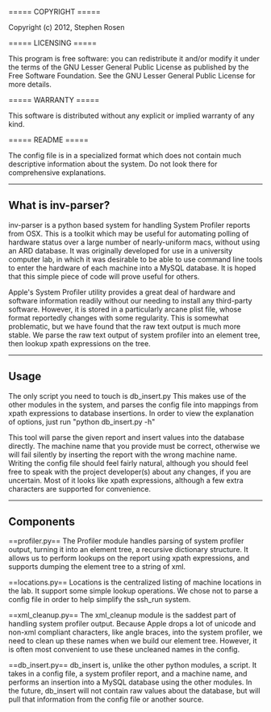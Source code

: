 ===== COPYRIGHT =====

Copyright (c) 2012, Stephen Rosen

===== LICENSING =====

This program is free software: you can
redistribute it and/or modify it under the terms
of the GNU Lesser General Public License as
published by the Free Software Foundation. See
the GNU Lesser General Public License for more
details.

===== WARRANTY =====

This software is distributed without any explicit
or implied warranty of any kind.


===== README =====

The config file is in a specialized format which
does not contain much descriptive information about
the system. Do not look there for comprehensive
explanations.

-----
What is inv-parser?
-----

inv-parser is a python based system for handling
System Profiler reports from OSX.
This is a toolkit which may be useful for
automating polling of hardware status over a large
number of nearly-uniform macs, without using an
ARD database. It was originally developed for use
in a university computer lab, in which it was
desirable to be able to use command line tools to
enter the hardware of each machine into a MySQL
database. It is hoped that this simple piece of
code will prove useful for others.


Apple's System Profiler utility provides a great
deal of hardware and software information readily
without our needing to install any third-party
software. However, it is stored in a particularly
arcane plist file, whose format reportedly changes
with some regularity. This is somewhat
problematic, but we have found that the raw text
output is much more stable.
We parse the raw text output of system profiler
into an element tree, then lookup xpath
expressions on the tree.


-----
Usage
-----

The only script you need to touch is db_insert.py
This makes use of the other modules in the system,
and parses the config file into mappings from
xpath expressions to database insertions.
In order to view the explanation of options, just
run "python db_insert.py -h"

This tool will parse the given report and insert
values into the database directly.
The machine name that you provide must be correct,
otherwise we will fail silently by inserting the
report with the wrong machine name.
Writing the config file should feel fairly
natural, although you should feel free to speak
with the project developer(s) about any changes,
if you are uncertain. Most of it looks like xpath
expressions, although a few extra characters are
supported for convenience.


-----
Components
-----

==profiler.py==
The Profiler module handles parsing of system
profiler output, turning it into an element tree,
a recursive dictionary structure. It allows us to
perform lookups on the report using xpath
expressions, and supports dumping the element
tree to a string of xml.

==locations.py==
Locations is the centralized listing of machine
locations in the lab. It support some simple
lookup operations. We chose not to parse a config
file in order to help simplify the ssh_run system.

==xml_cleanup.py==
The xml_cleanup module is the saddest part of
handling system profiler output. Because Apple
drops a lot of unicode and non-xml compliant
characters, like angle braces, into the system
profiler, we need to clean up these names when
we build our element tree. However, it is often
most convenient to use these uncleaned names in
the config.

==db_insert.py==
db_insert is, unlike the other python modules, a
script. It takes in a config file, a system
profiler report, and a machine name, and performs
an insertion into a MySQL database using the
other modules. In the future, db_insert will not
contain raw values about the database, but will
pull that information from the config file or
another source.
